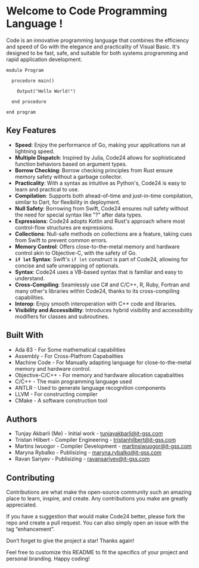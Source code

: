 # Welcome to Code Programming Language !

Code is an innovative programming language that combines the efficiency and speed of Go with the elegance and practicality of Visual Basic. It's designed to be fast, safe, and suitable for both systems programming and rapid application development.

```main.code
module Program

  procedure main()

    Output("Hello World!")

  end procedure

end program 
```

## Key Features

- **Speed**: Enjoy the performance of Go, making your applications run at lightning speed.
- **Multiple Dispatch**: Inspired by Julia, Code24 allows for sophisticated function behaviors based on argument types.
- **Borrow Checking**: Borrow checking principles from Rust ensure memory safety without a garbage collector.
- **Practicality**: With a syntax as intuitive as Python's, Code24 is easy to learn and practical to use.
- **Compilation**: Supports both ahead-of-time and just-in-time compilation, similar to Dart, for flexibility in deployment.
- **Null Safety**: Borrowing from Swift, Code24 ensures null safety without the need for special syntax like "?" after data types.
- **Expressions**: Code24 adopts Kotlin and Rust's approach where most control-flow structures are expressions.
- **Collections**: Null-safe methods on collections are a feature, taking cues from Swift to prevent common errors.
- **Memory Control**: Offers close-to-the-metal memory and hardware control akin to Objective-C, with the safety of Go.
- **`if let` Syntax**: Swift's `if let` construct is part of Code24, allowing for concise and safe unwrapping of optionals.
- **Syntax**: Code24 uses a VB-based syntax that is familiar and easy to understand.
- **Cross-Compiling**: Seamlessly use C# and C/C++, R, Ruby, Fortran and many other's libraries within Code24, thanks to its cross-compiling capabilities.
- **Interop**: Enjoy smooth interoperation with C++ code and libraries.
- **Visibility and Accessibility**: Introduces hybrid visibility and accessibility modifiers for classes and subroutines.

## Built With
* Ada 83 - For Some mathematical capabilities
* Assembly - For Cross-Platfrom Capabalities
* Machine Code - For Manually adapting language for close-to-the-metal memory and hardware control.
* Objective-C/C++ - For memory and hardware allocation capabalities
* C/C++ - The main programming language used
* ANTLR - Used to generate language recognition components
* LLVM - For constructing compiler
* CMake - A software construction tool


## Authors
* Tunjay Akbarli (Me) - Initial work - tunjayakbarli@it-gss.com
* Tristan Hilbert - Compiler Engineering - tristanhilbert@it-gss.com
* Martins Iwuogor - Compiler Development - martinsiwuogor@it-gss.com
* Maryna Rybalko - Publisizing - maryna.rybalko@it-gss.com
* Ravan Sariyev - Publisizing - ravansariyev@it-gss.com

## Contributing
Contributions are what make the open-source community such an amazing place to learn, inspire, and create. Any contributions you make are greatly appreciated.

If you have a suggestion that would make Code24 better, please fork the repo and create a pull request. You can also simply open an issue with the tag “enhancement”.

Don’t forget to give the project a star! Thanks again!

Feel free to customize this README to fit the specifics of your project and personal branding. Happy coding!
